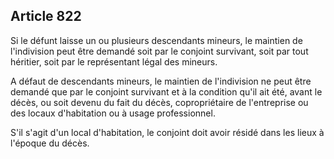 Article 822
----
Si le défunt laisse un ou plusieurs descendants mineurs, le maintien de
l'indivision peut être demandé soit par le conjoint survivant, soit par tout
héritier, soit par le représentant légal des mineurs.

A défaut de descendants mineurs, le maintien de l'indivision ne peut être
demandé que par le conjoint survivant et à la condition qu'il ait été, avant le
décès, ou soit devenu du fait du décès, copropriétaire de l'entreprise ou des
locaux d'habitation ou à usage professionnel.

S'il s'agit d'un local d'habitation, le conjoint doit avoir résidé dans les
lieux à l'époque du décès.
